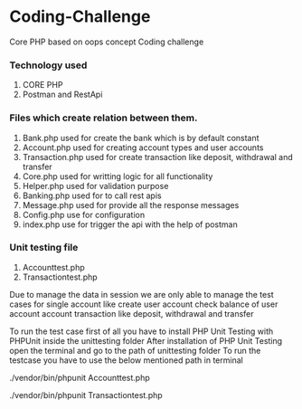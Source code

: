 # Coding-Challenge
Core PHP based on oops concept Coding challenge

### Technology used

1) CORE PHP
2) Postman and RestApi

### Files which create relation between them.

1) Bank.php used for create the bank which is by default constant
2) Account.php used for creating account types and user accounts
3) Transaction.php used for create transaction like deposit, withdrawal and transfer
4) Core.php used for writting logic for all functionality
5) Helper.php used for validation purpose
6) Banking.php used for to call rest apis
7) Message.php used for provide all the response messages 
8) Config.php use for configuration
9) index.php use for trigger the api with the help of postman

### Unit testing file
1) Accounttest.php
2) Transactiontest.php

Due to manage the data in session we are only able to manage the test cases for single account like
create user account
check balance of user account
account transaction like deposit, withdrawal and transfer

To run the test case first of all you have to install PHP Unit Testing with PHPUnit inside the unittesting folder
After installation of PHP Unit Testing open the terminal and go to the path of unittesting folder
To run the testcase you have to use the below mentioned path in terminal

./vendor/bin/phpunit Accounttest.php

./vendor/bin/phpunit Transactiontest.php
